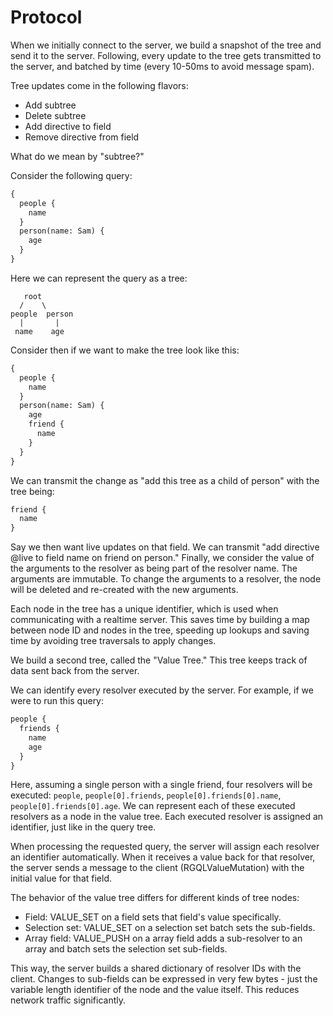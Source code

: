 Protocol
========

When we initially connect to the server, we build a snapshot of the tree and send it to the server. Following, every update to the tree gets transmitted to the server, and batched by time (every 10-50ms to avoid message spam).

Tree updates come in the following flavors:

 - Add subtree
 - Delete subtree
 - Add directive to field
 - Remove directive from field

What do we mean by "subtree?"

Consider the following query:

```graphql
{
  people {
    name
  }
  person(name: Sam) {
    age
  }
}
```

Here we can represent the query as a tree:

```
   root
  /    \
people  person
  |       |
 name    age
```

Consider then if we want to make the tree look like this:

```graphql
{
  people {
    name
  }
  person(name: Sam) {
    age
    friend {
      name
    }
  }
}
```

We can transmit the change as "add this tree as a child of person" with the tree being:

```graphql
friend {
  name
}
```

Say we then want live updates on that field. We can transmit "add directive @live to field name on friend on person." Finally, we consider the value of the arguments to the resolver as being part of the resolver name. The arguments are immutable. To change the arguments to a resolver, the node will be deleted and re-created with the new arguments.

Each node in the tree has a unique identifier, which is used when communicating with a realtime server. This saves time by building a map between node ID and nodes in the tree, speeding up lookups and saving time by avoiding tree traversals to apply changes.

We build a second tree, called the "Value Tree." This tree keeps track of data sent back from the server.

We can identify every resolver executed by the server. For example, if we were to run this query:

```graphql
people {
  friends {
    name
    age
  }
}
```

Here, assuming a single person with a single friend, four resolvers will be executed: `people`, `people[0].friends`, `people[0].friends[0].name`, `people[0].friends[0].age`. We can represent each of these executed resolvers as a node in the value tree. Each executed resolver is assigned an identifier, just like in the query tree.

When processing the requested query, the server will assign each resolver an identifier automatically. When it receives a value back for that resolver, the server sends a message to the client (RGQLValueMutation) with the initial value for that field.

The behavior of the value tree differs for different kinds of tree nodes:

 - Field: VALUE_SET on a field sets that field's value specifically.
 - Selection set: VALUE_SET on a selection set batch sets the sub-fields.
 - Array field: VALUE_PUSH on a array field adds a sub-resolver to an array and batch sets the selection set sub-fields.

This way, the server builds a shared dictionary of resolver IDs with the client. Changes to sub-fields can be expressed in very few bytes - just the variable length identifier of the node and the value itself. This reduces network traffic significantly.
